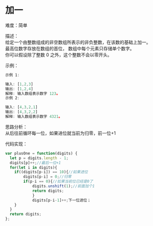 # 加一

难度：简单

描述：<br />给定一个由整数组成的非空数组所表示的非负整数，在该数的基础上加一。<br />最高位数字存放在数组的首位， 数组中每个元素只存储单个数字。<br />你可以假设除了整数 0 之外，这个整数不会以零开头。


示例：

```javascript
示例 1:

输入: [1,2,3]
输出: [1,2,4]
解释: 输入数组表示数字 123。
示例 2:

输入: [4,3,2,1]
输出: [4,3,2,2]
解释: 输入数组表示数字 4321。

```


思路分析：<br />从后往前循环每一位，如果进位就当前为归零，前一位+1

代码实现：
```javascript
var plusOne = function(digits) {
  let p = digits.length - 1;
  digits[p]++;//最后一位+1
  for(let i in digits){
  	if((digits[p-i]) == 10){//如果进位
  		digits[p-i] = 0;//归零
  		if(p-i == 0){//如果当前位已经是0了
  			digits.unshift(1);//前面加个1
  			return digits;
  			}
  			digits[p-i-1]++;下一位进位；
  	}
  }
  return digits;
};
```

